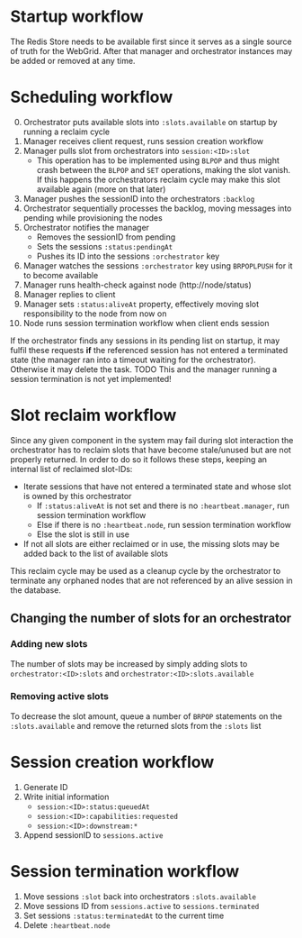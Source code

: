 # Startup workflow
The Redis Store needs to be available first since it serves as a single source of truth for the WebGrid. After that manager and orchestrator instances may be added or removed at any time.

# Scheduling workflow
0. Orchestrator puts available slots into `:slots.available` on startup by running a reclaim cycle
1. Manager receives client request, runs session creation workflow
2. Manager pulls slot from orchestrators into `session:<ID>:slot`
	- This operation has to be implemented using `BLPOP` and thus might crash between the `BLPOP` and `SET` operations, making the slot vanish. If this happens the orchestrators reclaim cycle may make this slot available again (more on that later)
3. Manager pushes the sessionID into the orchestrators `:backlog`
4. Orchestrator sequentially processes the backlog, moving messages into pending while provisioning the nodes
5. Orchestrator notifies the manager
	- Removes the sessionID from pending
	- Sets the sessions `:status:pendingAt`
	- Pushes its ID into the sessions `:orchestrator` key
6. Manager watches the sessions `:orchestrator` key using `BRPOPLPUSH` for it to become available
7. Manager runs health-check against node (http://node/status)
8. Manager replies to client
9. Manager sets `:status:aliveAt` property, effectively moving slot responsibility to the node from now on
10. Node runs session termination workflow when client ends session

If the orchestrator finds any sessions in its pending list on startup, it may fulfil these requests **if** the referenced session has not entered a terminated state (the manager ran into a timeout waiting for the orchestrator). Otherwise it may delete the task. TODO This and the manager running a session termination is not yet implemented!

# Slot reclaim workflow

Since any given component in the system may fail during slot interaction the orchestrator has to reclaim slots that have become stale/unused but are not properly returned. In order to do so it follows these steps, keeping an internal list of reclaimed slot-IDs:

- Iterate sessions that have not entered a terminated state and whose slot is owned by this orchestrator
	- If `:status:aliveAt` is not set and there is no `:heartbeat.manager`, run session termination workflow
	- Else if there is no `:heartbeat.node`, run session termination workflow
	- Else the slot is still in use
- If not all slots are either reclaimed or in use, the missing slots may be added back to the list of available slots

This reclaim cycle may be used as a cleanup cycle by the orchestrator to terminate any orphaned nodes that are not referenced by an alive session in the database.

## Changing the number of slots for an orchestrator

### Adding new slots
The number of slots may be increased by simply adding slots to `orchestrator:<ID>:slots` and `orchestrator:<ID>:slots.available`

### Removing active slots
To decrease the slot amount, queue a number of `BRPOP` statements on the `:slots.available` and remove the returned slots from the `:slots` list

# Session creation workflow
1. Generate ID
2. Write initial information
	- `session:<ID>:status:queuedAt`
	- `session:<ID>:capabilities:requested`
	- `session:<ID>:downstream:*`
5. Append sessionID to `sessions.active`

# Session termination workflow
1. Move sessions `:slot` back into orchestrators `:slots.available`
2. Move sessions ID from `sessions.active` to `sessions.terminated`
3. Set sessions `:status:terminatedAt` to the current time
4. Delete `:heartbeat.node`